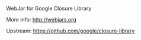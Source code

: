 WebJar for Google Closure Library

More info: http://webjars.org

Upstream: https://github.com/google/closure-library
